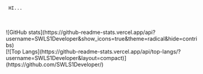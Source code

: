      HI...

   <br>
   <br>
   ![GitHub stats](https://github-readme-stats.vercel.app/api?username=SWLS1Developer&show_icons=true&theme=radical&hide=contribs)
   <br>
   [![Top Langs](https://github-readme-stats.vercel.app/api/top-langs/?username=SWLS1Developer&layout=compact)](https://github.com/SWLS1Developer/)
